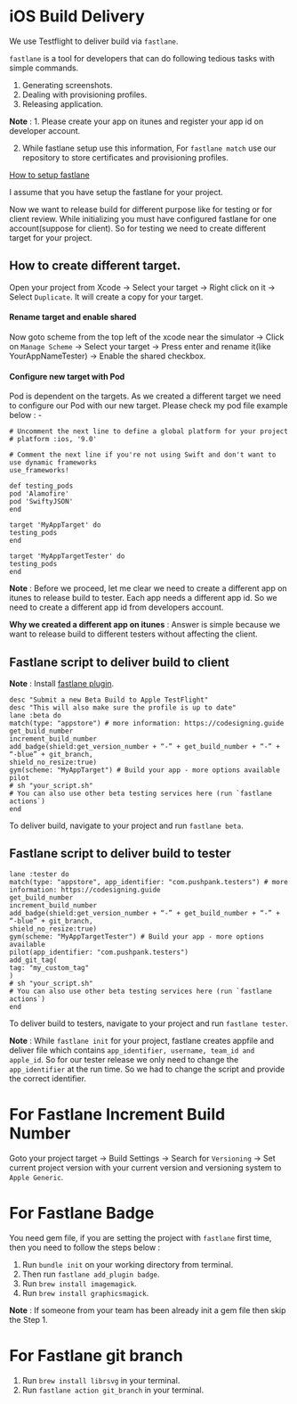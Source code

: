 # iOS Build Delivery


We use Testflight to deliver build via  `fastlane`.

`fastlane`  is a tool for developers that can do following tedious tasks with simple commands.

1.  Generating screenshots.
2.  Dealing with provisioning profiles.
3.  Releasing application.

**Note**  : 1. Please create your app on itunes and register your app id on developer account.

2.  While fastlane setup use this information, For  `fastlane match`  use our  repository  to store certificates and provisioning profiles. 

[How to setup fastlane]([https://docs.fastlane.tools/getting-started/ios/setup/](https://docs.fastlane.tools/getting-started/ios/setup/))

I assume that you have setup the fastlane for your project.

Now we want to release build for different purpose like for testing or for client review. While initializing you must have configured fastlane for one account(suppose for client). So for testing we need to create different target for your project.

## How to create different target.

Open your project from Xcode -> Select your target -> Right click on it -> Select  `Duplicate`. It will create a copy for your target.

#### Rename target and enable shared

Now goto scheme from the top left of the xcode near the simulator -> Click on  `Manage Scheme`  -> Select your target -> Press enter and rename it(like YourAppNameTester) -> Enable the shared checkbox.

#### Configure new target with Pod

Pod is dependent on the targets. As we created a different target we need to configure our Pod with our new target. Please check my pod file example below : -

```
# Uncomment the next line to define a global platform for your project
# platform :ios, '9.0'

# Comment the next line if you're not using Swift and don't want to use dynamic frameworks
use_frameworks!

def testing_pods
pod 'Alamofire'
pod 'SwiftyJSON'
end

target 'MyAppTarget' do
testing_pods
end

target 'MyAppTargetTester' do
testing_pods
end

```

**Note**  : Before we proceed, let me clear we need to create a different app on itunes to release build to tester. Each app needs a different app id. So we need to create a different app id from developers account.

**Why we created a different app on itunes**  : Answer is simple because we want to release build to different testers without affecting the client.

## Fastlane script to deliver build to client

**Note**  : Install  [fastlane plugin](https://github.com/HazAT/fastlane-plugin-badge).

```
desc "Submit a new Beta Build to Apple TestFlight"
desc "This will also make sure the profile is up to date"
lane :beta do
match(type: "appstore") # more information: https://codesigning.guide
get_build_number
increment_build_number
add_badge(shield:get_version_number + “-” + get_build_number + “-” + “-blue” + git_branch, 
shield_no_resize:true)
gym(scheme: "MyAppTarget") # Build your app - more options available
pilot
# sh "your_script.sh"
# You can also use other beta testing services here (run `fastlane actions`)
end

```

To deliver build, navigate to your project and run  `fastlane beta`.

## Fastlane script to deliver build to tester

```
lane :tester do
match(type: "appstore", app_identifier: "com.pushpank.testers") # more information: https://codesigning.guide
get_build_number
increment_build_number
add_badge(shield:get_version_number + “-” + get_build_number + “-” + “-blue” + git_branch, 
shield_no_resize:true)
gym(scheme: "MyAppTargetTester") # Build your app - more options available
pilot(app_identifier: "com.pushpank.testers")
add_git_tag(
tag: "my_custom_tag"
)
# sh "your_script.sh"
# You can also use other beta testing services here (run `fastlane actions`)
end

```

To deliver build to testers, navigate to your project and run  `fastlane tester`.

**Note**  : While  `fastlane init`  for your project, fastlane creates appfile and deliver file which contains  `app_identifier, username, team_id and apple_id`. So for our tester release we only need to change the  `app_identifier`  at the run time. So we had to change the script and provide the correct identifier.

# For Fastlane Increment Build Number

Goto your project target -> Build Settings -> Search for  `Versioning`  -> Set current project version with your current version and versioning system to  `Apple Generic`.

# For Fastlane Badge

You need gem file, if you are setting the project with  `fastlane`  first time, then you need to follow the steps below :

1.  Run  `bundle init`  on your working directory from terminal.
2.  Then run  `fastlane add_plugin badge`.
3.  Run  `brew install imagemagick`.
4.  Run  `brew install graphicsmagick`.

**Note**  : If someone from your team has been already init a gem file then skip the Step 1.

# For Fastlane git branch

1.  Run  `brew install librsvg`  in your terminal.
2.  Run  `fastlane action git_branch`  in your terminal.
